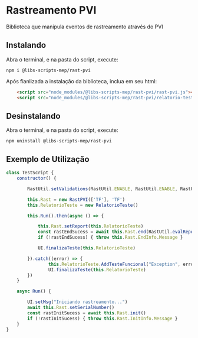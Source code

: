 # Rastreamento PVI

Biblioteca que manipula eventos de rastreamento através do PVI

## Instalando

Abra o terminal, e na pasta do script, execute:

```
npm i @libs-scripts-mep/rast-pvi
```

Após fianlizada a instalação da biblioteca, inclua em seu html:

```html
	<script src="node_modules/@libs-scripts-mep/rast-pvi/rast-pvi.js"></script>
	<script src="node_modules/@libs-scripts-mep/rast-pvi/relatorio-teste.js"></script>
```

## Desinstalando

Abra o terminal, e na pasta do script, execute:

```
npm uninstall @libs-scripts-mep/rast-pvi
```

## Exemplo de Utilização

``` js
class TestScript {
    constructor() {

        RastUtil.setValidations(RastUtil.ENABLE, RastUtil.ENABLE, RastUtil.ENABLE, RastUtil.DISABLED)

        this.Rast = new RastPVI(['TF'], 'TF')
        this.RelatorioTeste = new RelatorioTeste()

        this.Run().then(async () => {

            this.Rast.setReport(this.RelatorioTeste)
            const rastEndSucess = await this.Rast.end(RastUtil.evalReport(this.RelatorioTeste))
            if (!rastEndSucess) { throw this.Rast.EndInfo.Message }

            UI.finalizaTeste(this.RelatorioTeste)

        }).catch((error) => {
                this.RelatorioTeste.AddTesteFuncional("Exception", error, -1, false)
                UI.finalizaTeste(this.RelatorioTeste)
        })
    }

    async Run() {

        UI.setMsg("Iniciando rastreamento...")
        await this.Rast.setSerialNumber()
        const rastInitSucess = await this.Rast.init()
        if (!rastInitSucess) { throw this.Rast.InitInfo.Message }
    }
}
```